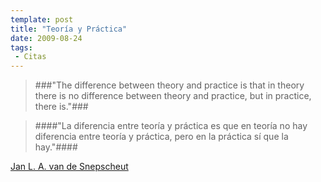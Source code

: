 ```yaml
---
template: post
title: "Teoría y Práctica"
date: 2009-08-24
tags:
 - Citas
---
```


>###"The difference between theory and practice is that in theory there is no difference between theory and practice, but in practice, there is."###

>####"La diferencia entre teoría y práctica es que en teoría no hay diferencia entre teoría y práctica, pero en la práctica sí que la hay."####

<p class="autor-cita"><a href="http://en.wikipedia.org/wiki/Jan_L._A._van_de_Snepscheut">Jan L. A. van de Snepscheut</a></p>

